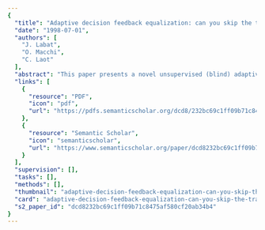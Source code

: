```yaml
---
{
  "title": "Adaptive decision feedback equalization: can you skip the training period?",
  "date": "1998-07-01",
  "authors": [
    "J. Labat",
    "O. Macchi",
    "C. Laot"
  ],
  "abstract": "This paper presents a novel unsupervised (blind) adaptive decision feedback equalizer (DFE). It can be thought of as the cascade of four devices, whose main components are a purely recursive filter (/spl Rscr/) and a transversal filter (/spl Tscr/). Its major feature is the ability to deal with severe quickly time-varying channels, unlike the conventional adaptive DFE. This result is obtained by allowing the new equalizer to modify, in a reversible way, both its structure and its adaptation according to some measure of performance such as the mean-square error (MSE). In the starting mode, /spl Rscr/ comes first and whitens its own output by means of a prediction principle, while /spl Tscr/ removes the remaining intersymbol interference (ISI) thanks to the Godard (1980) (or Shalvi-Weinstein (1990)) algorithm. In the tracking mode the equalizer becomes the classical DFE controlled by the decision-directed (DD) least-mean-square (LMS) algorithm. With the same computational complexity, the new unsupervised equalizer exhibits the same convergence speed, steady-state MSE, and bit-error rate (BER) as the trained conventional DFE, but it requires no training. It has been implemented on a digital signal processor (DSP) and tested on underwater communications signals-its performances are really convincing.",
  "links": [
    {
      "resource": "PDF",
      "icon": "pdf",
      "url": "https://pdfs.semanticscholar.org/dcd8/232bc69c1ff09b71c8475af580cf20ab34b4.pdf"
    },
    {
      "resource": "Semantic Scholar",
      "icon": "semanticscholar",
      "url": "https://www.semanticscholar.org/paper/dcd8232bc69c1ff09b71c8475af580cf20ab34b4"
    }
  ],
  "supervision": [],
  "tasks": [],
  "methods": [],
  "thumbnail": "adaptive-decision-feedback-equalization-can-you-skip-the-training-period-thumb.jpg",
  "card": "adaptive-decision-feedback-equalization-can-you-skip-the-training-period-card.jpg",
  "s2_paper_id": "dcd8232bc69c1ff09b71c8475af580cf20ab34b4"
}
---
```


